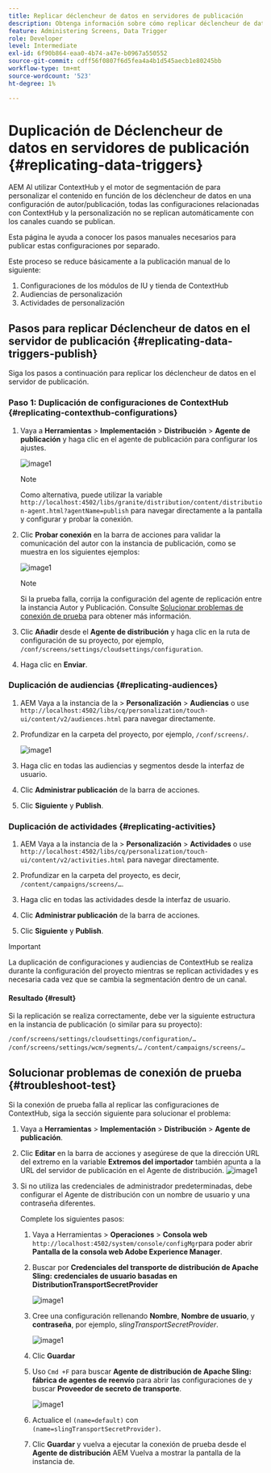 ```yaml
---
title: Replicar déclencheur de datos en servidores de publicación
description: Obtenga información sobre cómo replicar déclencheur de datos en el servidor de publicación para AEM Screens.
feature: Administering Screens, Data Trigger
role: Developer
level: Intermediate
exl-id: 6f90b864-eaa0-4b74-a47e-b0967a550552
source-git-commit: cdff56f0807f6d5fea4a4b1d545aecb1e80245bb
workflow-type: tm+mt
source-wordcount: '523'
ht-degree: 1%

---
```


# Duplicación de Déclencheur de datos en servidores de publicación {#replicating-data-triggers}

AEM Al utilizar ContextHub y el motor de segmentación de para personalizar el contenido en función de los déclencheur de datos en una configuración de autor/publicación, todas las configuraciones relacionadas con ContextHub y la personalización no se replican automáticamente con los canales cuando se publican.

Esta página le ayuda a conocer los pasos manuales necesarios para publicar estas configuraciones por separado.

Este proceso se reduce básicamente a la publicación manual de lo siguiente:

1. Configuraciones de los módulos de IU y tienda de ContextHub
1. Audiencias de personalización
1. Actividades de personalización

## Pasos para replicar Déclencheur de datos en el servidor de publicación {#replicating-data-triggers-publish}

Siga los pasos a continuación para replicar los déclencheur de datos en el servidor de publicación.

### Paso 1: Duplicación de configuraciones de ContextHub {#replicating-contexthub-configurations}

1. Vaya a **Herramientas** > **Implementación** > **Distribución** > **Agente de publicación** y haga clic en el agente de publicación para configurar los ajustes.

   ![image1](/help/user-guide/assets/replicating-triggers/replicating-triggers1.png)

   >[!NOTE]
   >
   >Como alternativa, puede utilizar la variable `http://localhost:4502/libs/granite/distribution/content/distribution-agent.html?agentName=publish` para navegar directamente a la pantalla y configurar y probar la conexión.

1. Clic **Probar conexión** en la barra de acciones para validar la comunicación del autor con la instancia de publicación, como se muestra en los siguientes ejemplos:

   ![image1](/help/user-guide/assets/replicating-triggers/replicating-triggers2.png)

   >[!NOTE]
   >
   >Si la prueba falla, corrija la configuración del agente de replicación entre la instancia Autor y Publicación. Consulte [Solucionar problemas de conexión de prueba](/help/user-guide/replicating-data-triggers.md#troubleshoot-test) para obtener más información.

1. Clic **Añadir** desde el **Agente de distribución** y haga clic en la ruta de configuración de su proyecto, por ejemplo, `/conf/screens/settings/cloudsettings/configuration`.

1. Haga clic en **Enviar**.

### Duplicación de audiencias {#replicating-audiences}

1. AEM Vaya a la instancia de la > **Personalización** > **Audiencias** o use `http://localhost:4502/libs/cq/personalization/touch-ui/content/v2/audiences.html` para navegar directamente.

1. Profundizar en la carpeta del proyecto, por ejemplo, `/conf/screens/`.

   ![image1](/help/user-guide/assets/replicating-triggers/replicating-triggers10.png)

1. Haga clic en todas las audiencias y segmentos desde la interfaz de usuario.

1. Clic **Administrar publicación** de la barra de acciones.

1. Clic **Siguiente** y **Publish**.

### Duplicación de actividades {#replicating-activities}

1. AEM Vaya a la instancia de la > **Personalización** > **Actividades** o use `http://localhost:4502/libs/cq/personalization/touch-ui/content/v2/activities.html` para navegar directamente.

1. Profundizar en la carpeta del proyecto, es decir, `/content/campaigns/screens/…`.

1. Haga clic en todas las actividades desde la interfaz de usuario.

1. Clic **Administrar publicación** de la barra de acciones.

1. Clic **Siguiente** y **Publish**.

>[!IMPORTANT]
>
>La duplicación de configuraciones y audiencias de ContextHub se realiza durante la configuración del proyecto mientras se replican actividades y es necesaria cada vez que se cambia la segmentación dentro de un canal.

#### Resultado {#result}

Si la replicación se realiza correctamente, debe ver la siguiente estructura en la instancia de publicación (o similar para su proyecto):

`/conf/screens/settings/cloudsettings/configuration/…`
`/conf/screens/settings/wcm/segments/…`
`/content/campaigns/screens/…`

## Solucionar problemas de conexión de prueba {#troubleshoot-test}

Si la conexión de prueba falla al replicar las configuraciones de ContextHub, siga la sección siguiente para solucionar el problema:

1. Vaya a **Herramientas** > **Implementación** > **Distribución** > **Agente de publicación**.

1. Clic **Editar** en la barra de acciones y asegúrese de que la dirección URL del extremo en la variable **Extremos del importador** también apunta a la URL del servidor de publicación en el Agente de distribución.
   ![image1](/help/user-guide/assets/replicating-triggers/replicating-triggers9.png)

1. Si no utiliza las credenciales de administrador predeterminadas, debe configurar el Agente de distribución con un nombre de usuario y una contraseña diferentes.

   Complete los siguientes pasos:

   1. Vaya a Herramientas > **Operaciones** > **Consola web** `http://localhost:4502/system/console/configMgr`para poder abrir **Pantalla de la consola web Adobe Experience Manager**.
   1. Buscar por **Credenciales del transporte de distribución de Apache Sling: credenciales de usuario basadas en DistributionTransportSecretProvider**

      ![image1](/help/user-guide/assets/replicating-triggers/replicating-triggers6.png)

   1. Cree una configuración rellenando **Nombre**, **Nombre de usuario**, y **contraseña**, por ejemplo, *slingTransportSecretProvider*.

      ![image1](/help/user-guide/assets/replicating-triggers/replicating-triggers7.png)

   1. Clic **Guardar**
   1. Uso `Cmd +F` para buscar **Agente de distribución de Apache Sling: fábrica de agentes de reenvío** para abrir las configuraciones de y buscar **Proveedor de secreto de transporte**.

      ![image1](/help/user-guide/assets/replicating-triggers/replicating-triggers8.png)

   1. Actualice el `(name=default)` con `(name=slingTransportSecretProvider)`.
   1. Clic **Guardar** y vuelva a ejecutar la conexión de prueba desde el **Agente de distribución** AEM Vuelva a mostrar la pantalla de la instancia de.
